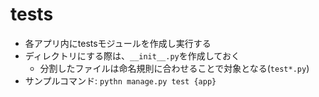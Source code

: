 # tests

- 各アプリ内にtestsモジュールを作成し実行する
- ディレクトリにする際は、`__init__.py`を作成しておく
  - 分割したファイルは命名規則に合わせることで対象となる(`test*.py`)
- サンプルコマンド: `pythn manage.py test {app}`
